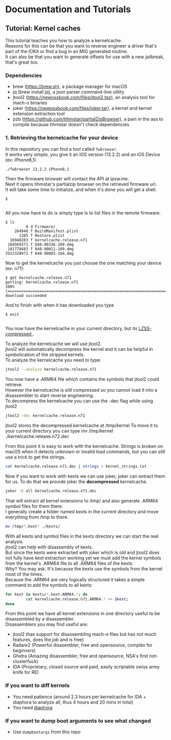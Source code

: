 # Documentation and Tutorials

## Tutorial: Kernel caches
This tutorial teaches you how to analyze a kernelcache.  
Reasons for this can be that you want to reverse engineer a driver that's part of the IOKit or find a bug in an MIG generated routine.  
It can also be that you want to generate offsets for use with a new jailbreak, that's great too.  

### Dependencies
- brew (https://brew.sh), a package manager for macOS
- jq (brew install jq), a json parser command-line utility
- jtool2 (https://newosxbook.com/files/jtool2.tgz), an analysis tool for mach-o binaries
- joker (https://newosxbook.com/files/joker.tar), a kernel and kernel extension extraction tool
- pzb (https://github.com/tihmstar/partialZipBrowser), a pain in the ass to compile because tihmstar doesn't check dependencies

### 1. Retrieving the kernelcache for your device
In this repository you can find a tool called ```fwbrowser```.  
It works very simple, you give it an iOS version (13.2.2) and an iOS Device (ex: iPhone8,1).  
```bash
./fwbrowser 13.2.2 iPhone8,1
```
Then the firmware browser will contact the API at ipsw.me.  
Next it opens tihmstar's partialzip browser on the retrieved firmware url.  
It will take some time to initialize, and when it's done you will get a shell.  

```
$ 


```

All you now have to do is simply type ls to list files in the remote firmware.  
```
$ ls
         0 d Firmware/
    264948 f BuildManifest.plist
      1385 f Restore.plist
  16940283 f kernelcache.release.n71
 104569371 f 048-90336-109.dmg
 101779483 f 048-90011-109.dmg
3522328971 f 048-90083-104.dmg
```

Now to get the kernelcache you just choose the one matching your device (ex: n71):  
```
$ get kernelcache.release.n71
getting: kernelcache.release.n71
100% [===================================================================================================>]
download succeeded
```

And to finish with when it has downloaded you type
```
$ exit


```

You now have the kernelcache in your current directory, but its [LZSS-compressed ](https://opensource.apple.com/source/boot/boot-132/i386/boot2/lzss.c).

To analyze the kernelcache we will use jtool2.  
jtool2 will automatically decompress the kernel and it can be helpful in symbolication of the stripped kernels.  
To analyze the kernelcache you need to type:
```bash
jtool2 --analyze kernelcache.release.n71
```
You now have a .ARM64 file which contains the symbols that jtool2 could retrieve.  
However the kernelcache is still compressed so you cannot load it into a disassembler to start reverse engineering.  
To decompress the kernelcache you can use the -dec flag while using jtool2
```bash
jtool2 -dec kernelcache.release.n71
```

jtool2 stores the decompressed kernelcache at /tmp/kernel
To move it to your current directory you can type mv /tmp/kernel ./kernelcache.release.n72.dec

From this point it is easy to work with the kernelcache.
Strings is broken on macOS when it detects unknown or invalid load commands, but you can still use a trick to get the strings.  
```bash
cat kernelcache.release.n71.dec | strings > kernel_strings.txt
```

Now if you want to work with kexts we can use joker, joker can extract them for us.
To do that we provide joker the **decompressed** kernelcache.  
```bash
joker -K all kernelcache.release.n71.dec
```
That will extract all kernel extensions to /tmp/ and also generate .ARM64 symbol files for them there.  
I generally create a folder named kexts in the current directory and move everything from /tmp to there.  
```bash
mv /tmp/*.kext* ./kexts/
```

With all kexts and symbol files in the kexts directory we can start the real analysis.  
jtool2 can help with disassembly of kexts.  
But since the kexts were extracted with joker which is old and jtool2 does not fully have kext extraction working yet we must add the kernel symbols from the kernel's .ARM64 file to all .ARM64 files of the kexts.  
Why? You may ask. It's because the kexts use the symbols from the kernel most of the times.  
Because the .ARM64 are very logically structured it takes a simple command to add the symbols to all kexts:
```bash
for kext in kexts/*.kext.ARM64.*; do 
         cat kernelcache.release.n71.ARM64.* >> $kext;
done
```

From this point we have all kernel extensions in one directory useful to be disassembled by a disassembler.  
Disassemblers you may find useful are:
- jtool2 (has support for disassembling mach-o files but has not much features, does the job and is free)
- Radare2 (Powerful disasembler, free and opensource, complex for beginners)
- Ghidra (Amazing disassembler, free and opensource,  NSA's first not-clusterfuck)
- IDA (Proprietary, closed source and paid, easily scriptable swiss army knife for RE) 

### If you want to diff kernels
- You need patience (around 2.3 hours per kernelcache for IDA + diaphora to analyze all, thus 4 hours and 20 mins in total)
- You need [diaphora](http://diaphora.re/)

### If you want to dump boot arguments to see what changed
- Use `dumpbootargs` from this repo

